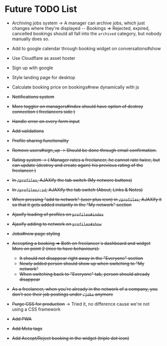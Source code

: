 # Future TODO List

- Archiving jobs system -> A manager can archive jobs, which just changes where they're displayed
  -- Bookings => Rejected, expired, cancelled bookings should all fall into the `archived` category, but nobody manually does so.
- Add to google calendar through booking widget on conversations#show
- Use Cloudflare as asset hoster
- Sign up with google
- Style landing page for desktop
- Calculate booking price on bookings#new dynamically with js
- ~~Notifications system~~
- ~~More toggler on managers#index should have option of destroy connection ( freelancers side )~~

- ~~Handle error on every form input~~
- ~~Add validations~~
- ~~Profile sharing functionality~~

- ~~Remove users#sign_up -> Should be done through email confirmation.~~
- ~~Rating system -> ( Manager rates a freelancer, he cannot rate twice, but can update (destroy and create again) his previous rating of the freelancer )~~
- ~~In `/profiles`, AJAXify the tab switch (My networe buttons)~~
- ~~In `/profiles/:id`, AJAXify the tab switch (About, Links & Notes)~~
- ~~When pressing "add to network" (user plus icon) in `/profiles`, AJAXify it so that it gets added instantly in the "My network" section~~

- ~~Ajaxify loading of profiles on `profiles#index`~~
- ~~Ajaxify adding to network on `profiles#show`~~
- ~~Jobs#new page styling~~
- ~~Accepting a booking => Both on freelancer`s dashboard and widget~~
  ~~More on point 2 (nice to have behaviours):~~

  - ~~It should not disappear right away in the "Everyone" section~~
  - ~~Newly added person should show up when switching to "My network"~~
  - ~~When switching back to "Everyone" tab, person should already disappear~~

- ~~As a freelancer, when you're already in the network of a company, you don't see their job postings under `/jobs` anymore~~

- ~~Purge CSS for production~~ -> Tried it, no difference cause we're not using a CSS framework
- ~~Add PWA~~
- ~~Add Meta tags~~
- ~~Add Accept/Reject booking in the widget (triple dot icon)~~
